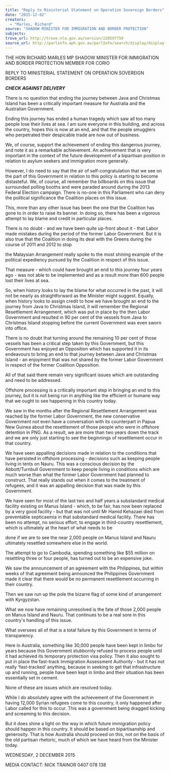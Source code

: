 ```yaml
---
title: "Reply to Ministerial Statement on Operation Sovereign Borders"
date: "2015-12-02"
creators:
  - "Marles, Richard"
source: "SHADOW MINISTER FOR IMMIGRATION AND BORDER PROTECTION"
subjects:
trove_url: http://trove.nla.gov.au/version/220597759
source_url: http://parlinfo.aph.gov.au/parlInfo/search/display/display.w3p;query=Id%3A%22media/pressrel/4230431%22
---
```


 

 THE HON RICHARD MARLES MP  SHADOW MINISTER FOR IMMIGRATION AND BORDER  PROTECTION   MEMBER FOR CORIO 

 

 REPLY TO MINISTERIAL STATEMENT ON OPERATION SOVEREIGN BORDERS 

 ***CHECK AGAINST DELIVERY*** 

 There is no question that ending the journey between Java and Christmas Island has  been a critically important measure for Australia and the Australian Government.      

 Ending this journey has ended a human tragedy which saw all too many people lose  their lives at sea.  I am sure everyone in this building, and across the country, hopes  this is now at an end, and that the people smugglers who perpetrated their despicable  trade are now out of business.      

 We, of course, support the achievement of ending this dangerous journey, and note it  as a remarkable achievement.  An achievement that is very important in the context of  the future development of a bipartisan position in relation to asylum seekers and  immigration more generally.    

 However, I do need to say that the air of self-congratulation that we see on the part of  this Government in relation to this policy is starting to become distasteful.  We, of  course, all remember the billboards on this issue that surrounded polling booths and  were paraded around during the 2013 Federal Election campaign.  There is no-one in  this Parliament who can deny the political significance the Coalition places on this  issue.      

 This, more than any other issue has been the one that the Coalition has gone to in order  to raise its banner.  In doing so, there has been a vigorous attempt to lay blame and  credit in particular places.      

 There is no doubt - and we have been quite up-front about it - that Labor made  mistakes during the period of the former Labor Government.  But it is also true that the  Coalition in doing its deal with the Greens during the course of 2011 and 2012 to stop 

 the Malaysian Arrangement really spoke to the most shining example of the political  expediency pursued by the Coalition in respect of this issue.      

 That measure - which could have brought an end to this journey four years ago - was  not able to be implemented and as a result more than 600 people lost their lives at sea.    

 So, when history looks to lay the blame for what occurred in the past, it will not be  nearly as straightforward as the Minister might suggest.  Equally, when history looks to  assign credit to how we have brought an end to the journey from Java to Christmas  Island, it will remember the Regional Resettlement Arrangement, which was put in place  by the then Labor Government and resulted in 90 per cent of the vessels from Java to  Christmas Island stopping before the current Government was even sworn into office.      

 There is no doubt that turning around the remaining 10 per cent of those vessels has  been a critical step taken by this Government, but this Government has enjoyed an  Opposition which has supported it in its endeavours to bring an end to that journey  between Java and Christmas Island - an enjoyment that was not shared by the former  Labor Government in respect of the former Coalition Opposition.      

 All of that said there remain very significant issues which are outstanding and need to  be addressed.    

 Offshore processing is a critically important step in bringing an end to this journey, but it  is not being run in anything like the efficient or humane way that we ought to see  happening in this country today.      

 We saw in the months after the Regional Resettlement Arrangement was reached by  the former Labor Government, the new conservative Government not even have a  conversation with its counterpart in Papua New Guinea about the resettlement of those  people who were in offshore detention in PNG.  As a result, we are more than two years  down the track and we are only just starting to see the beginnings of resettlement occur  in that country.      

 We have seen appalling decisions made in relation to the conditions that have persisted  in offshore processing - decisions such as keeping people living in tents on  Nauru.  This was a conscious decision by the Abbott/Turnbull Government to keep  people living in conditions which are much worse than what the former Labor  Government had planned to construct.  That really stands out when it comes to the  treatment of refugees, and it was an appalling decision that was made by this  Government.      

 We have seen for most of the last two and half years a substandard medical facility  existing on Manus Island - which, to be fair, has now been replaced by a very good  facility - but that was not until Mr Hamid Kehazaei died from preventable septicaemia in  that substandard medical facility.  There has been no attempt, no serious effort, to  engage in third-country resettlement, which is ultimately at the heart of what needs to be 

 done if we are to see the near 2,000 people on Manus Island and Nauru ultimately  resettled somewhere else in the world.      

 The attempt to go to Cambodia, spending something like $55 million on resettling three  or four people, has turned out to be an expensive joke.      

 We saw the announcement of an agreement with the Philippines, but within weeks of  that agreement being announced the Philippines Government made it clear that there  would be no permanent resettlement occurring in their country.      

 Then we saw run up the pole the bizarre flag of some kind of arrangement with  Kyrgyzstan.      

 What we now have remaining unresolved is the fate of those 2,000 people on Manus  Island and Nauru.  That continues to be a real sore in this country's handling of this  issue.    

 What oversees all of that is a total failure by this Government in terms of transparency.      

 Here in Australia, something like 30,000 people have been kept in limbo for years  because this Government stubbornly refused to process people until it had achieved its  temporary protection visa policy.  Then it also sought to put in place the fast-track  Immigration Assessment Authority - but it has not really ‘fast-tracked’ anything,  because in seeking to get that infrastructure up and running, people have been kept in  limbo and their situation has been essentially set in cement.      

 None of these are issues which are resolved today.      

 While I do absolutely agree with the achievement of the Government in having 12,000  Syrian refugees come to this country, it only happened after Labor called for this to  occur.  This was a government being dragged kicking and screaming to this decision.      

 But it does shine a light on the way in which future immigration policy should happen in  this country.  It should be based on bipartisanship and generosity.  That is how Australia  should proceed on this, not on the basis of the old partisan rhetoric, much of which we  have heard from the Minister today.    

 WEDNESDAY, 2 DECEMBER 2015   

 MEDIA CONTACT: NICK TRAINOR 0407 078 138 

 

